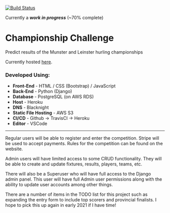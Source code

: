 [![Build Status](https://travis-ci.org/endamccarthy/ChampionshipChallenge.svg?branch=production)](https://travis-ci.org/endamccarthy/ChampionshipChallenge)

Currently a ***work in progress*** (~70% complete)

# Championship Challenge 
Predict results of the Munster and Leinster hurling championships

Currently hosted [here](https://www.championshipchallenge.ie/).

### Developed Using: 
- **Front-End** - HTML / CSS (Bootstrap) / JavaScript
- **Back-End** - Python (Django)
- **Database** - PostgreSQL (on AWS RDS)
- **Host** - Heroku
- **DNS** - Blacknight
- **Static File Hosting** - AWS S3
- **CI/CD** - Github -> TravisCI -> Heroku
- **Editor** - VSCode

---

Regular users will be able to register and enter the competition. Stripe will be used to accept payments. Rules for the competition can be found on the website.

Admin users will have limited access to some CRUD functionality. They will be able to create and update fixtures, results, players, teams, etc.

There will also be a Superuser who will have full access to the Django admin panel. This user will have full Admin user permissions along with the ability to update user accounts among other things.

There are a number of items in the TODO list for this project such as expanding the entry form to include top scorers and provincial finalists. I hope to pick this up again in early 2021 if I have time!
